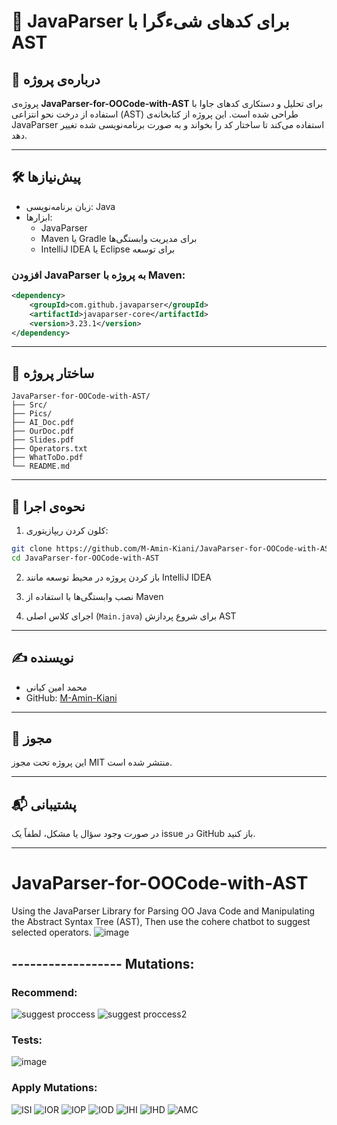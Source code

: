 
# 📄 JavaParser برای کدهای شیءگرا با AST

## 📌 درباره‌ی پروژه

پروژه‌ی **JavaParser-for-OOCode-with-AST** برای تحلیل و دستکاری کدهای جاوا با استفاده از درخت نحو انتزاعی (AST) طراحی شده است. این پروژه از کتابخانه‌ی JavaParser استفاده می‌کند تا ساختار کد را بخواند و به صورت برنامه‌نویسی شده تغییر دهد.

---

## 🛠️ پیش‌نیازها

- زبان برنامه‌نویسی: Java
- ابزارها:
  - JavaParser
  - Maven یا Gradle برای مدیریت وابستگی‌ها
  - IntelliJ IDEA یا Eclipse برای توسعه

### افزودن JavaParser به پروژه با Maven:
```xml
<dependency>
    <groupId>com.github.javaparser</groupId>
    <artifactId>javaparser-core</artifactId>
    <version>3.23.1</version>
</dependency>
```

---

## 📂 ساختار پروژه

```
JavaParser-for-OOCode-with-AST/
├── Src/
├── Pics/
├── AI_Doc.pdf
├── OurDoc.pdf
├── Slides.pdf
├── Operators.txt
├── WhatToDo.pdf
└── README.md
```

---

## 🚀 نحوه‌ی اجرا

1. کلون کردن ریپازیتوری:
```bash
git clone https://github.com/M-Amin-Kiani/JavaParser-for-OOCode-with-AST.git
cd JavaParser-for-OOCode-with-AST
```

2. باز کردن پروژه در محیط توسعه مانند IntelliJ IDEA

3. نصب وابستگی‌ها با استفاده از Maven

4. اجرای کلاس اصلی (`Main.java`) برای شروع پردازش AST

---

## ✍️ نویسنده

- محمد امین کیانی  
- GitHub: [M-Amin-Kiani](https://github.com/M-Amin-Kiani)

---

## 📄 مجوز

این پروژه تحت مجوز MIT منتشر شده است.

---

## 📬 پشتیبانی

در صورت وجود سؤال یا مشکل، لطفاً یک issue در GitHub باز کنید.

-------------------------------------------------------------------------------------------------------------------
# JavaParser-for-OOCode-with-AST
Using the JavaParser Library for Parsing OO Java Code and Manipulating the Abstract Syntax Tree (AST),
Then use the cohere chatbot to suggest selected operators.
![image](https://github.com/user-attachments/assets/a02fc508-5b5f-40cb-a98c-061a1951ab0c)

## ------------------ Mutations:
### Recommend:

![suggest proccess](https://github.com/user-attachments/assets/17d3c24f-d263-405f-9f18-3072fea8911f)
![suggest proccess2](https://github.com/user-attachments/assets/f097db76-cc14-4bef-bec3-f67a2c1dc913)

### Tests:
![image](https://github.com/user-attachments/assets/622a29b7-5b99-49a9-a3f4-71cd7cff38ae)

### Apply Mutations:
![ISI](https://github.com/user-attachments/assets/272bcbcd-3056-4217-9350-4361d489b56a)
![IOR](https://github.com/user-attachments/assets/90781add-3d81-4d64-832a-63b3de6e278b)
![IOP](https://github.com/user-attachments/assets/6c52636e-bd8d-4246-b8fb-3f5992f4d305)
![IOD](https://github.com/user-attachments/assets/86e8480c-5901-42cc-a593-079d56ff4827)
![IHI](https://github.com/user-attachments/assets/5c226e8e-47a4-4f53-9476-1fff4a05309f)
![IHD](https://github.com/user-attachments/assets/1aaee356-7491-43ce-9c86-248ce2522e4f)
![AMC](https://github.com/user-attachments/assets/b5040393-d4ea-4eaa-8089-7cd5ea02fc1d)
